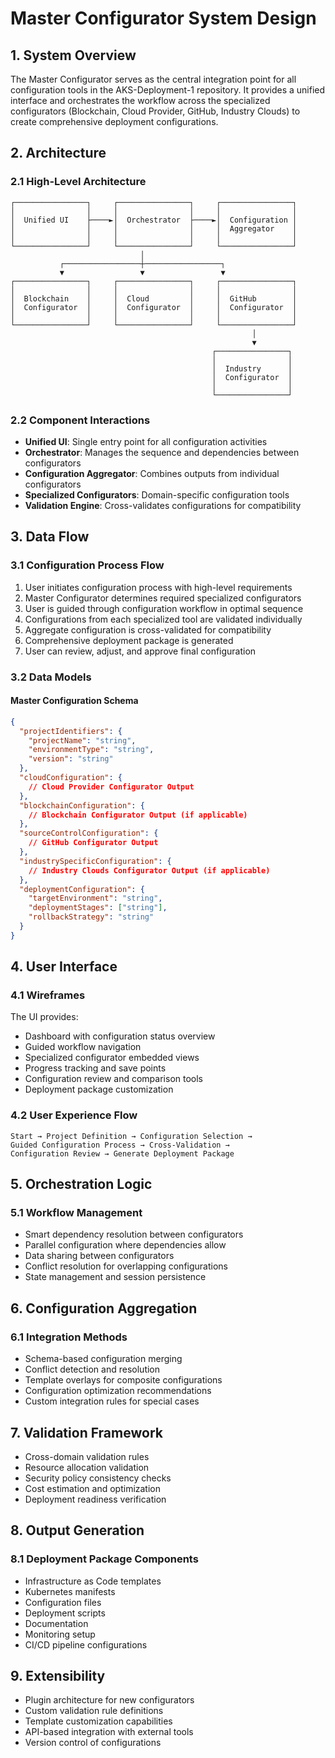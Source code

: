 # Master Configurator System Design

## 1. System Overview

The Master Configurator serves as the central integration point for all configuration tools in the AKS-Deployment-1 repository. It provides a unified interface and orchestrates the workflow across the specialized configurators (Blockchain, Cloud Provider, GitHub, Industry Clouds) to create comprehensive deployment configurations.

## 2. Architecture

### 2.1 High-Level Architecture

```
┌────────────────┐     ┌────────────────┐     ┌────────────────┐
│                │     │                │     │                │
│  Unified UI    ├────►│  Orchestrator  ├────►│  Configuration │
│                │     │                │     │  Aggregator    │
│                │     │                │     │                │
└────────────────┘     └────────────────┘     └────────────────┘
                             │
           ┌─────────────────┼─────────────────┐
           ▼                 ▼                 ▼
┌────────────────┐     ┌────────────────┐     ┌────────────────┐
│                │     │                │     │                │
│  Blockchain    │     │  Cloud         │     │  GitHub        │
│  Configurator  │     │  Configurator  │     │  Configurator  │
│                │     │                │     │                │
└────────────────┘     └────────────────┘     └────────────────┘
                                                      │
                                                      ▼
                                             ┌────────────────┐
                                             │                │
                                             │  Industry      │
                                             │  Configurator  │
                                             │                │
                                             └────────────────┘
```

### 2.2 Component Interactions

- **Unified UI**: Single entry point for all configuration activities
- **Orchestrator**: Manages the sequence and dependencies between configurators
- **Configuration Aggregator**: Combines outputs from individual configurators
- **Specialized Configurators**: Domain-specific configuration tools
- **Validation Engine**: Cross-validates configurations for compatibility

## 3. Data Flow

### 3.1 Configuration Process Flow

1. User initiates configuration process with high-level requirements
2. Master Configurator determines required specialized configurators
3. User is guided through configuration workflow in optimal sequence
4. Configurations from each specialized tool are validated individually
5. Aggregate configuration is cross-validated for compatibility
6. Comprehensive deployment package is generated
7. User can review, adjust, and approve final configuration

### 3.2 Data Models

#### Master Configuration Schema
```json
{
  "projectIdentifiers": {
    "projectName": "string",
    "environmentType": "string",
    "version": "string"
  },
  "cloudConfiguration": {
    // Cloud Provider Configurator Output
  },
  "blockchainConfiguration": {
    // Blockchain Configurator Output (if applicable)
  },
  "sourceControlConfiguration": {
    // GitHub Configurator Output
  },
  "industrySpecificConfiguration": {
    // Industry Clouds Configurator Output (if applicable)
  },
  "deploymentConfiguration": {
    "targetEnvironment": "string",
    "deploymentStages": ["string"],
    "rollbackStrategy": "string"
  }
}
```

## 4. User Interface

### 4.1 Wireframes

The UI provides:
- Dashboard with configuration status overview
- Guided workflow navigation
- Specialized configurator embedded views
- Progress tracking and save points
- Configuration review and comparison tools
- Deployment package customization

### 4.2 User Experience Flow

```
Start → Project Definition → Configuration Selection → 
Guided Configuration Process → Cross-Validation → 
Configuration Review → Generate Deployment Package
```

## 5. Orchestration Logic

### 5.1 Workflow Management

- Smart dependency resolution between configurators
- Parallel configuration where dependencies allow
- Data sharing between configurators
- Conflict resolution for overlapping configurations
- State management and session persistence

## 6. Configuration Aggregation

### 6.1 Integration Methods

- Schema-based configuration merging
- Conflict detection and resolution
- Template overlays for composite configurations
- Configuration optimization recommendations
- Custom integration rules for special cases

## 7. Validation Framework

- Cross-domain validation rules
- Resource allocation validation
- Security policy consistency checks
- Cost estimation and optimization
- Deployment readiness verification

## 8. Output Generation

### 8.1 Deployment Package Components

- Infrastructure as Code templates
- Kubernetes manifests
- Configuration files
- Deployment scripts
- Documentation
- Monitoring setup
- CI/CD pipeline configurations

## 9. Extensibility

- Plugin architecture for new configurators
- Custom validation rule definitions
- Template customization capabilities
- API-based integration with external tools
- Version control of configurations
